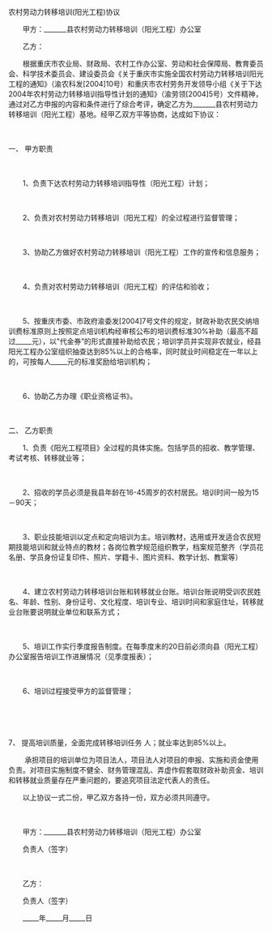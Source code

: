 



农村劳动力转移培训(阳光工程)协议



 

　　甲方：_______县农村劳动力转移培训（阳光工程）办公室

　　乙方：　　

　　根据重庆市农业局、财政局、农村工作办公室、劳动和社会保障局、教育委员会、科学技术委员会、建设委员会《关于重庆市实施全国农村劳动力转移培训阳光工程的通知》（渝农科发[2004]10号）和重庆市农村劳务开发领导小组《关于下达2004年农村劳动力转移培训指导性计划的通知》（渝劳领[2004]5号）文件精神，通过对乙方申报的内容和条件进行了综合考评，确定乙方为_______县农村劳动力转移培训（阳光工程）基地。经甲乙双方平等协商，达成如下协议：

　　


 一、 甲方职责



　　

　　1、负责下达农村劳动力转移培训指导性（阳光工程）计划；

　　

　　2、负责对农村劳动力转移培训（阳光工程）的全过程进行监督管理；

　　

　　3、协助乙方做好农村劳动力转移培训（阳光工程）工作的宣传和信息服务；

　　

　　4、负责对农村劳动力转移培训（阳光工程）的评估和验收；

　　

　　5、按重庆市委、市政府渝委发[2004]7号文件的规定，财政补助农民交纳培训费标准原则上按照定点培训机构经审核公布的培训费标准30%补助（最高不超过_____元），以"代金券”的形式直接补助给农民；培训学员并实现非农就业，经县阳光工程办公室组织抽查达到85%以上的合格率，同时就业时间稳定在一年以上的，可按每人_____元的标准奖励给培训机构；

　　

　　6、协助乙方办理《职业资格证书》。

　　


 二、 乙方职责



　　1、负责《阳光工程项目》全过程的具体实施。包括学员的招收、教学管理、考试考核、转移就业等；

　　

　　2、招收的学员必须是我县年龄在16-45周岁的农村居民。培训时间一般为15－90天；

　　

　　3、职业技能培训以定点和定向培训为主。培训教材，选用或开发适合农民短期技能培训和就业特点的教材；各岗位教学规范组织教学，档案规范整齐（学员花名册、学员身份证复印件、照片、学籍卡、图片资料、教学计划、教案等）

　　

　　4、建立农村劳动力转移培训台账和转移就业台账。培训台账说明受训农民姓名、年龄、性别、身份证号、文化程度、培训专业、培训时间和家庭住址，转移就业台账要说明就业单位和联系方式；

　　

　　5、培训工作实行季度报告制度。在每季度末的20日前必须向县（阳光工程）办公室报告培训工作进展情况（见季度报表）；

　　

　　6、培训过程接受甲方的监督管理；

　　

　　

7、
提高培训质量，全面完成转移培训任务 人；就业率达到85%以上。

　　 承担项目的培训单位为项目法人，项目法人对项目的申报、实施和资金使用负责。对项目实施制度不健全、财务管理混乱、弄虚作假套取财政补助资金、培训和转移就业质量存在严重问题的，要追究项目法定代表人的责任。

　　以上协议一式二份，甲乙双方各持一份，双方必须共同遵守。　　

　　

　　甲方：_______县农村劳动力转移培训（阳光工程）办公室

　　负责人（签字）　　

　　

　　乙方：

　　负责人（签字）

　　_____年_____月_____日